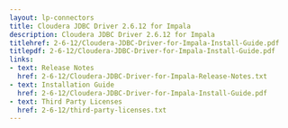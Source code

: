 ```yaml
---
layout: lp-connectors
title: Cloudera JDBC Driver 2.6.12 for Impala
description: Cloudera JDBC Driver 2.6.12 for Impala
titlehref: 2-6-12/Cloudera-JDBC-Driver-for-Impala-Install-Guide.pdf
titlepdf: 2-6-12/Cloudera-JDBC-Driver-for-Impala-Install-Guide.pdf
links:
- text: Release Notes
  href: 2-6-12/Cloudera-JDBC-Driver-for-Impala-Release-Notes.txt
- text: Installation Guide
  href: 2-6-12/Cloudera-JDBC-Driver-for-Impala-Install-Guide.pdf
- text: Third Party Licenses
  href: 2-6-12/third-party-licenses.txt
---
```

